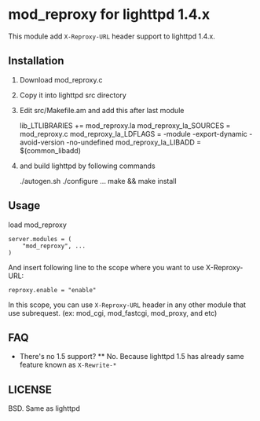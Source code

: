mod_reproxy for lighttpd 1.4.x
==============================

This module add `X-Reproxy-URL` header support to lighttpd 1.4.x.


Installation
------------

1. Download mod_reproxy.c
2. Copy it into lighttpd src directory
3. Edit src/Makefile.am and add this after last module

    lib_LTLIBRARIES += mod_reproxy.la
    mod_reproxy_la_SOURCES = mod_reproxy.c
    mod_reproxy_la_LDFLAGS = -module -export-dynamic -avoid-version -no-undefined
    mod_reproxy_la_LIBADD = $(common_libadd)

4. and build lighttpd by following commands

    ./autogen.sh
    ./configure ...
    make && make install


Usage
-----

load mod_reproxy

    server.modules = (
        "mod_reproxy", ...
    )

And insert following line to the scope where you want to use X-Reproxy-URL:

    reproxy.enable = "enable"

In this scope, you can use `X-Reproxy-URL` header in any other module that use subrequest. (ex: mod_cgi, mod_fastcgi, mod_proxy, and etc)


FAQ
---

* There's no 1.5 support?
** No. Because lighttpd 1.5 has already same feature known as `X-Rewrite-*`


LICENSE
-------

BSD. Same as lighttpd
